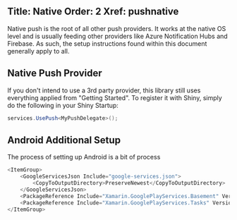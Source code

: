Title: Native
Order: 2
Xref: pushnative
---

Native push is the root of all other push providers.  It works at the native OS level and is usually feeding other providers like Azure Notification Hubs and Firebase.  As such, the setup instructions found
within this document generally apply to all.

<?! PackageInfo "Shiny.Push" /?>

## Native Push Provider

If you don't intend to use a 3rd party provider, this library still uses everything applied from "Getting Started".  To register it with Shiny, simply do the following in your Shiny Startup:

```csharp
services.UsePush<MyPushDelegate>();
```

## Android Additional Setup
The process of setting up Android is a bit of process

```csharp
<ItemGroup>
    <GoogleServicesJson Include="google-services.json">
        <CopyToOutputDirectory>PreserveNewest</CopyToOutputDirectory>
    </GoogleServicesJson>
    <PackageReference Include="Xamarin.GooglePlayServices.Basement" Version="The same version Shiny.Push is using" />
    <PackageReference Include="Xamarin.GooglePlayServices.Tasks" Version="The same version Shiny.Push is using" />
</ItemGroup>

```